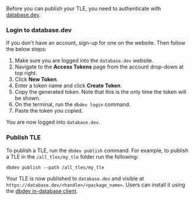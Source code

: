 Before you can publish your TLE, you need to authenticate with [database.dev](https://database.dev/).

### Login to database.dev

If you don't have an account, sign-up for one on the website. Then follow the below steps:

1. Make sure you are logged into the `database.dev` website.
2. Navigate to the **Access Tokens** page from the account drop-down at top right.
3. Click **New Token**.
4. Enter a token name and click **Create Token**.
5. Copy the generated token. Note that this is the only time the token will be shown.
6. On the terminal, run the `dbdev login` command.
7. Paste the token you copied.

You are now logged into `database.dev`.

### Publish TLE

To publish a TLE, run the `dbdev publish` command. For example, to publish a TLE in the `/all_tles/my_tle` folder run the following:

```
dbdev publish --path /all_tles/my_tle
```

Your TLE is now published to `database.dev` and visible at `https://database.dev/<handle>/<package_name>`. Users can install it using the [dbdev in-database client](https://database.dev/installer).

